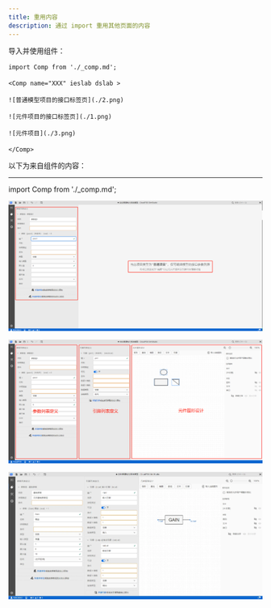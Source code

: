 ```yaml
---
title: 重用内容
description: 通过 import 重用其他页面的内容
---
```


导入并使用组件：

```tsx
import Comp from './_comp.md';

<Comp name="XXX" ieslab dslab >

![普通模型项目的接口标签页](./2.png)

![元件项目的接口标签页](./1.png)

![元件项目](./3.png)

</Comp>
```

以下为来自组件的内容：

---

import Comp from './_comp.md';

<Comp name="XXX" ieslab dslab >

![普通模型项目的接口标签页](./2.png)

![元件项目的接口标签页](./1.png)

![元件项目](./3.png)

</Comp>
